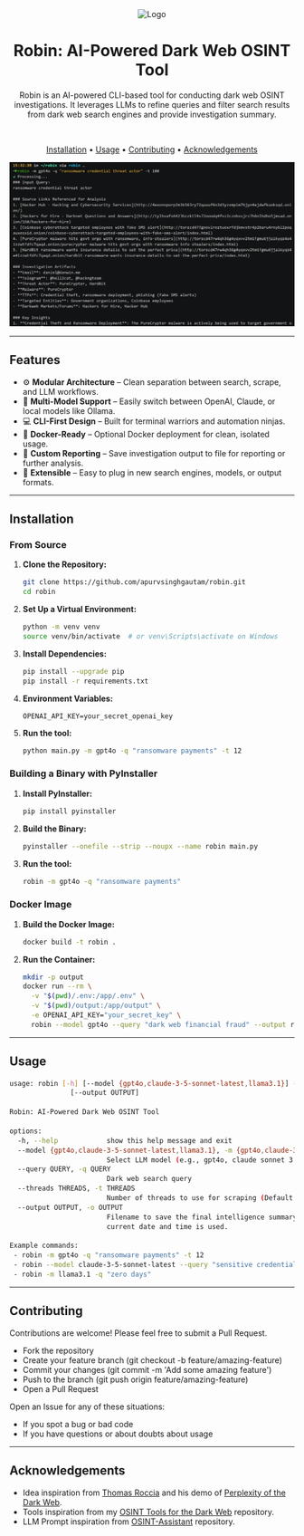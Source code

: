 <div align="center">
  <img src="media/logo.png" alt="Logo" width="300">
  <h1>Robin: AI-Powered Dark Web OSINT Tool</h1>

   <p>Robin is an AI-powered CLI-based tool for conducting dark web OSINT investigations. It leverages LLMs to refine queries and filter search results from dark web search engines and provide investigation summary.</p><br>

   <a href="#installation">Installation</a> &bull; <a href="#usage">Usage</a> &bull; <a href="#contributing">Contributing</a> &bull; <a href="#acknowledgements">Acknowledgements</a><br>
</div>

![Demo](media/screen.png)

---

## Features

- ⚙️ **Modular Architecture** – Clean separation between search, scrape, and LLM workflows.
- 🤖 **Multi-Model Support** – Easily switch between OpenAI, Claude, or local models like Ollama.
- 💻 **CLI-First Design** – Built for terminal warriors and automation ninjas.
- 🐳 **Docker-Ready** – Optional Docker deployment for clean, isolated usage.
- 📝 **Custom Reporting** – Save investigation output to file for reporting or further analysis.
- 🧩 **Extensible** – Easy to plug in new search engines, models, or output formats.

---

## Installation

### From Source

1. **Clone the Repository:**

   ```bash
   git clone https://github.com/apurvsinghgautam/robin.git
   cd robin
   ```

2. **Set Up a Virtual Environment:**

   ```bash
   python -m venv venv
   source venv/bin/activate  # or venv\Scripts\activate on Windows
   ```

3. **Install Dependencies:**

   ```bash
   pip install --upgrade pip
   pip install -r requirements.txt
   ```

4. **Environment Variables:**

   ```dotenv
   OPENAI_API_KEY=your_secret_openai_key
   ```

5. **Run the tool:**
   
   ```bash
   python main.py -m gpt4o -q "ransomware payments" -t 12
   ```

### Building a Binary with PyInstaller

1. **Install PyInstaller:**

   ```bash
   pip install pyinstaller
   ```

2. **Build the Binary:**

   ```bash
   pyinstaller --onefile --strip --noupx --name robin main.py
   ```

3. **Run the tool:**

   ```bash
   robin -m gpt4o -q "ransomware payments"
   ```

### Docker Image

1. **Build the Docker Image:**

   ```bash
   docker build -t robin .
   ```

2. **Run the Container:**

   ```bash
   mkdir -p output
   docker run --rm \
     -v "$(pwd)/.env:/app/.env" \
     -v "$(pwd)/output:/app/output" \
     -e OPENAI_API_KEY="your_secret_key" \
     robin --model gpt4o --query "dark web financial fraud" --output results
   ```

---

## Usage

```bash
usage: robin [-h] [--model {gpt4o,claude-3-5-sonnet-latest,llama3.1}] --query QUERY [--threads THREADS]
               [--output OUTPUT]

Robin: AI-Powered Dark Web OSINT Tool

options:
  -h, --help            show this help message and exit
  --model {gpt4o,claude-3-5-sonnet-latest,llama3.1}, -m {gpt4o,claude-3-5-sonnet-latest,llama3.1}
                        Select LLM model (e.g., gpt4o, claude sonnet 3.5, ollama models)
  --query QUERY, -q QUERY
                        Dark web search query
  --threads THREADS, -t THREADS
                        Number of threads to use for scraping (Default: 5)
  --output OUTPUT, -o OUTPUT
                        Filename to save the final intelligence summary. If not provided, a filename based on the
                        current date and time is used.

Example commands:
 - robin -m gpt4o -q "ransomware payments" -t 12
 - robin --model claude-3-5-sonnet-latest --query "sensitive credentials exposure" --threads 8 --output filename
 - robin -m llama3.1 -q "zero days"
```

---

## Contributing

Contributions are welcome! Please feel free to submit a Pull Request.

* Fork the repository
* Create your feature branch (git checkout -b feature/amazing-feature)
* Commit your changes (git commit -m 'Add some amazing feature')
* Push to the branch (git push origin feature/amazing-feature)
* Open a Pull Request

Open an Issue for any of these situations:
* If you spot a bug or bad code
* If you have questions or about doubts about usage

---

## Acknowledgements

- Idea inspiration from [Thomas Roccia](https://x.com/fr0gger_) and his demo of [Perplexity of the Dark Web](https://x.com/fr0gger_/status/1908051083068645558).
- Tools inspiration from my [OSINT Tools for the Dark Web](https://github.com/apurvsinghgautam/dark-web-osint-tools) repository.
- LLM Prompt inspiration from [OSINT-Assistant](https://github.com/AXRoux/OSINT-Assistant) repository.
